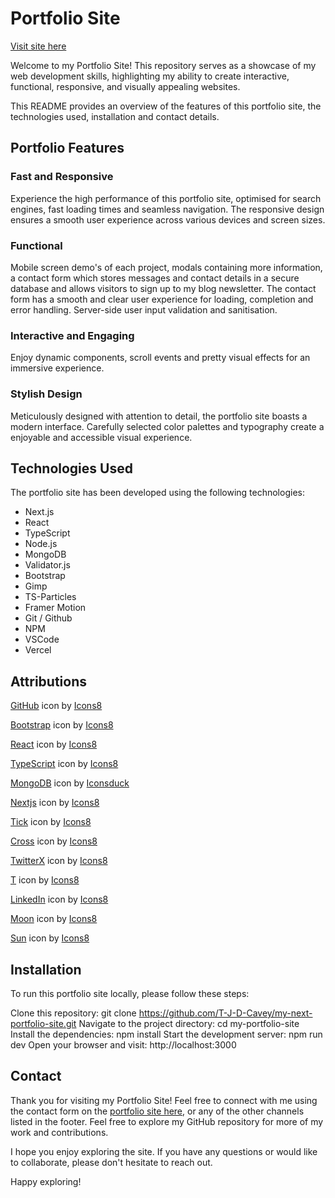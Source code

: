 # Portfolio Site

<a href="https://tim-cavey-portfolio.vercel.app/" target="_blank">Visit site here</a> 

Welcome to my Portfolio Site! This repository serves as a showcase of my web development skills, highlighting my ability to create interactive, functional, responsive, and visually appealing websites. 

This README provides an overview of the features of this portfolio site, the technologies used, installation and contact details.


## Portfolio Features

### Fast and Responsive

Experience the high performance of this portfolio site, optimised for search engines, fast loading times and seamless navigation. The responsive design ensures a smooth user experience across various devices and screen sizes.

### Functional

Mobile screen demo's of each project, modals containing more information, a contact form which stores messages and contact details in a secure database and allows visitors to sign up to my blog newsletter. The contact form has a smooth and clear user experience for loading, completion and error handling. Server-side user input validation and sanitisation. 

### Interactive and Engaging

Enjoy dynamic components, scroll events and pretty visual effects for an immersive experience.

### Stylish Design

Meticulously designed with attention to detail, the portfolio site boasts a modern interface. Carefully selected color palettes and typography create a enjoyable and accessible visual experience.

## Technologies Used

The portfolio site has been developed using the following technologies:

- Next.js
- React 
- TypeScript
- Node.js
- MongoDB
- Validator.js
- Bootstrap
- Gimp
- TS-Particles
- Framer Motion
- Git / Github
- NPM
- VSCode
- Vercel

## Attributions

<a target="_blank" href="https://icons8.com/icon/62856/github">GitHub</a> icon by <a target="_blank" href="https://icons8.com">Icons8</a>

<a target="_blank" href="https://icons8.com/icon/84710/bootstrap">Bootstrap</a> icon by <a target="_blank" href="https://icons8.com">Icons8</a>

<a target="_blank" href="https://icons8.com/icon/NfbyHexzVEDk/react">React</a> icon by <a target="_blank" href="https://icons8.com">Icons8</a>

<a target="_blank" href="https://icons8.com/icon/uJM6fQYqDaZK/typescript">TypeScript</a> icon by <a target="_blank" href="https://icons8.com">Icons8</a>

<a target="_blank" href="https://iconduck.com/icons/13128/mongodb-plain-wordmark">MongoDB</a> icon by <a target="_blank" href="https://iconduck.com/icons/13128/mongodb-plain-wordmark">Iconsduck</a>

<a target="_blank" href="https://icons8.com/icon/r2OarXWQc7B6/next.js">Nextjs</a> icon by <a target="_blank" href="https://icons8.com">Icons8</a>

<a target="_blank" href="https://icons8.com/icon/12402/checkmark">Tick</a> icon by <a target="_blank" href="https://icons8.com">Icons8</a>

<a target="_blank" href="https://icons8.com/icon/38840/multiplication">Cross</a> icon by <a target="_blank" href="https://icons8.com">Icons8</a>

<a target="_blank" href="https://icons8.com/icon/fJp7hepMryiw/twitterx">TwitterX</a> icon by <a target="_blank" href="https://icons8.com">Icons8</a>

<a target="_blank" href="https://icons8.com/icon/111050/t">T</a> icon by <a target="_blank" href="https://icons8.com">Icons8</a>

<a target="_blank" href="https://icons8.com/icons/set/linkedin">LinkedIn</a> icon by <a target="_blank" href="https://icons8.com">Icons8</a>

<a target="_blank" href="https://icons8.com/icons/set/moon">Moon</a> icon by <a target="_blank" href="https://icons8.com">Icons8</a>

<a target="_blank" href="https://icons8.com/icons/set/sun">Sun</a> icon by <a target="_blank" href="https://icons8.com">Icons8</a>

## Installation

To run this portfolio site locally, please follow these steps:

Clone this repository: git clone https://github.com/T-J-D-Cavey/my-next-portfolio-site.git
Navigate to the project directory: cd my-portfolio-site
Install the dependencies: npm install
Start the development server: npm run dev
Open your browser and visit: http://localhost:3000


## Contact

Thank you for visiting my Portfolio Site! Feel free to connect with me using the contact form on the <a href="https://tim-cavey-portfolio.vercel.app/" target="_blank">portfolio site here</a>, or any of the other channels listed in the footer. Feel free to explore my GitHub repository for more of my work and contributions.

I hope you enjoy exploring the site. If you have any questions or would like to collaborate, please don't hesitate to reach out.

Happy exploring!
